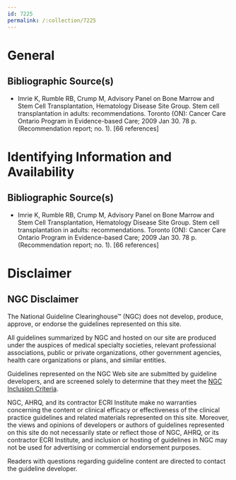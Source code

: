 ```yaml
---
id: 7225
permalink: /:collection/7225
---
```


# General

## Bibliographic Source(s)

- Imrie K, Rumble RB, Crump M, Advisory Panel on Bone Marrow and Stem Cell Transplantation, Hematology Disease Site Group. Stem cell transplantation in adults: recommendations. Toronto (ON): Cancer Care Ontario Program in Evidence-based Care; 2009 Jan 30. 78 p. (Recommendation report; no. 1). [66 references]

# Identifying Information and Availability

## Bibliographic Source(s)

- Imrie K, Rumble RB, Crump M, Advisory Panel on Bone Marrow and Stem Cell Transplantation, Hematology Disease Site Group. Stem cell transplantation in adults: recommendations. Toronto (ON): Cancer Care Ontario Program in Evidence-based Care; 2009 Jan 30. 78 p. (Recommendation report; no. 1). [66 references]

# Disclaimer

## NGC Disclaimer

The National Guideline Clearinghouse™ (NGC) does not develop, produce, approve, or endorse the guidelines represented on this site.

All guidelines summarized by NGC and hosted on our site are produced under the auspices of medical specialty societies, relevant professional associations, public or private organizations, other government agencies, health care organizations or plans, and similar entities.

Guidelines represented on the NGC Web site are submitted by guideline developers, and are screened solely to determine that they meet the [NGC Inclusion Criteria](/help-and-about/summaries/inclusion-criteria).

NGC, AHRQ, and its contractor ECRI Institute make no warranties concerning the content or clinical efficacy or effectiveness of the clinical practice guidelines and related materials represented on this site. Moreover, the views and opinions of developers or authors of guidelines represented on this site do not necessarily state or reflect those of NGC, AHRQ, or its contractor ECRI Institute, and inclusion or hosting of guidelines in NGC may not be used for advertising or commercial endorsement purposes.

Readers with questions regarding guideline content are directed to contact the guideline developer.

